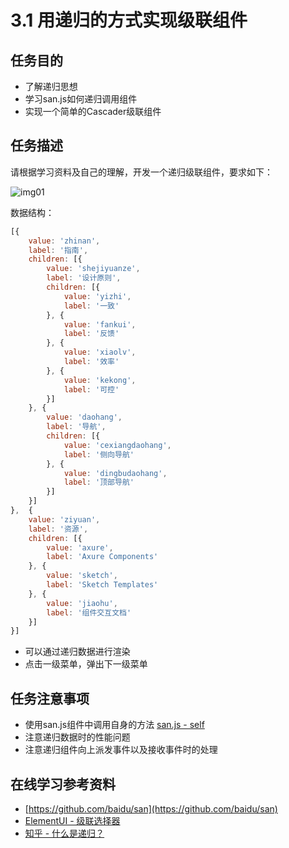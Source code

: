 # 3.1 用递归的方式实现级联组件

## 任务目的
* 了解递归思想
* 学习san.js如何递归调用组件
* 实现一个简单的Cascader级联组件

## 任务描述
请根据学习资料及自己的理解，开发一个递归级联组件，要求如下：

![img01](http://ov35lvdq9.bkt.clouddn.com/image2018-4-1211_26_55.png)

数据结构：

```js
[{
    value: 'zhinan',
    label: '指南',
    children: [{
        value: 'shejiyuanze',
        label: '设计原则',
        children: [{
            value: 'yizhi',
            label: '一致'
        }, {
            value: 'fankui',
            label: '反馈'
        }, {
            value: 'xiaolv',
            label: '效率'
        }, {
            value: 'kekong',
            label: '可控'
        }]
    }, {
        value: 'daohang',
        label: '导航',
        children: [{
            value: 'cexiangdaohang',
            label: '侧向导航'
        }, {
            value: 'dingbudaohang',
            label: '顶部导航'
        }]
    }]
},  {
    value: 'ziyuan',
    label: '资源',
    children: [{
        value: 'axure',
        label: 'Axure Components'
    }, {
        value: 'sketch',
        label: 'Sketch Templates'
    }, {
        value: 'jiaohu',
        label: '组件交互文档'
    }]
}]
```

* 可以通过递归数据进行渲染
* 点击一级菜单，弹出下一级菜单

## 任务注意事项
* 使用san.js组件中调用自身的方法 [san.js - self](https://baidu.github.io/san/tutorial/component/#components)
* 注意递归数据时的性能问题
* 注意递归组件向上派发事件以及接收事件时的处理

## 在线学习参考资料
* [https://github.com/baidu/san](https://github.com/baidu/san)
* [ElementUI - 级联选择器](http://element-cn.eleme.io/#/zh-CN/component/cascader#cascader-ji-lian-xuan-ze-qi)
* [知乎 - 什么是递归？](https://www.zhihu.com/question/20507130)